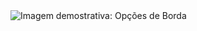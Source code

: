  <img align="center" src="https://i.imgur.com/yWiUU9e.png" alt="Imagem demostrativa: Opções de Borda">
